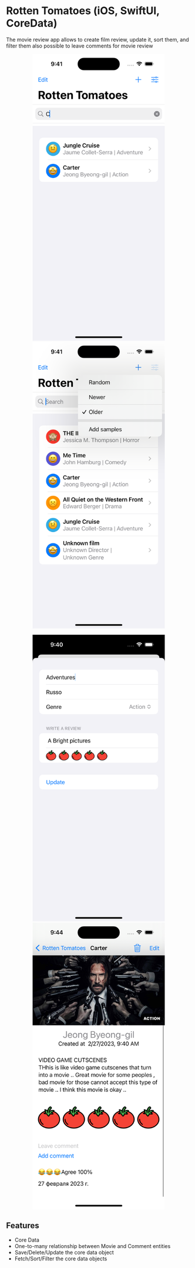# Rotten Tomatoes (iOS, SwiftUI, CoreData)

The movie review app allows to create film review, update it, sort them, and filter them also possible to leave comments for movie review  
 

<p align="center">
    <img src="./preview/images/4.png" width="360">
    <img src="./preview/images/5.png" width="360">
</p>

<p align="center">
    <img src="./preview/images/3.png" width="360">
    <img src="./preview/images/6.png" width="360">
</p>


## Features

* Core Data
* One-to-many relationship between Movie and Comment entities
* Save/Delete/Update the core data object
* Fetch/Sort/Filter the core data objects